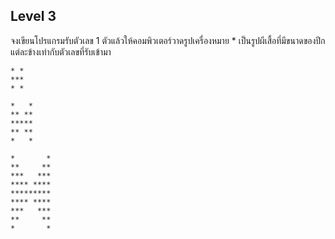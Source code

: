 ## Level 3
จงเขียนโปรแกรมรับตัวเลข 1 ตัวแล้วให้คอมพิวเตอร์วาดรูปเครื่องหมาย * เป็นรูปผีเสื้อที่มีขนาดของปีกแต่ละข้างเท่ากับตัวเลขที่รับเข้ามา
```
* *
***
* *

*   *
** **
*****
** **
*   *

*       *
**     **
***   ***
**** ****
*********
**** ****
***   ***
**     **
*       *
```